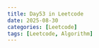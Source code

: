 ```yaml
---
title: Day53 in Leetcode
date: 2025-08-30
categories: [Leetcode]
tags: [Leetcode, Algorithm]
---
```

